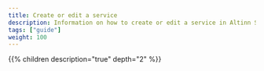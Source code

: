 ```yaml
---
title: Create or edit a service
description: Information on how to create or edit a service in Altinn Studio
tags: ["guide"]
weight: 100
---
```


{{% children description="true" depth="2" %}}